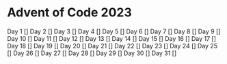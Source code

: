 # Advent of Code 2023 

Day 1 []
Day 2 []
Day 3 []
Day 4 []
Day 5 []
Day 6 []
Day 7 []
Day 8 []
Day 9 []
Day 10 []
Day 11 []
Day 12 []
Day 13 []
Day 14 []
Day 15 []
Day 16 []
Day 17 []
Day 18 []
Day 19 []
Day 20 []
Day 21 []
Day 22 []
Day 23 []
Day 24 []
Day 25 []
Day 26 []
Day 27 []
Day 28 []
Day 29 []
Day 30 []
Day 31 []